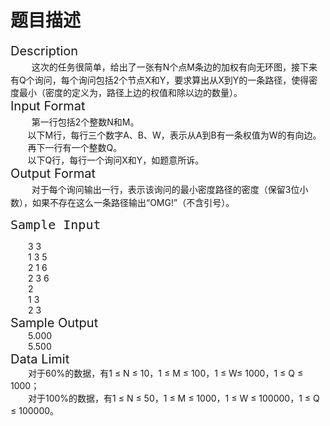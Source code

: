 # 题目描述


<div>
<span style="font-size:15pt;">Description</span> 
</div>
<div>
<span style="font-size:15pt;">      </span>这次的任务很简单，给出了一张有N个点M条边的加权有向无环图，接下来有Q个询问，每个询问包括2个节点X和Y，要求算出从X到Y的一条路径，使得密度最小（密度的定义为，路径上边的权值和除以边的数量）。
</div>
<div>
<span style="font-size:15pt;">Input Format</span> 
</div>
<div>
<span style="font-size:15pt;">      </span>第一行包括2个整数N和M。
</div>
<div>
<span>       </span>以下M行，每行三个数字A、B、W，表示从A到B有一条权值为W的有向边。
</div>
<div>
<span>       </span>再下一行有一个整数Q。
</div>
<div>
<span>       </span>以下Q行，每行一个询问X和Y，如题意所诉。
</div>
<div>
<span style="font-size:15pt;">Output Format</span> 
</div>
<div>
<span style="font-size:15pt;">      </span>对于每个询问输出一行，表示该询问的最小密度路径的密度（保留3位小数），如果不存在这么一条路径输出“OMG!”（不含引号）。
</div>
<pre><span style="font-size:15pt;">Sample Input</span></pre>
<div style="margin:0cm 0cm 0pt 21pt;">
3 3
</div>
<div style="margin:0cm 0cm 0pt 21pt;">
1 3 5
</div>
<div style="margin:0cm 0cm 0pt 21pt;">
2 1 6
</div>
<div style="margin:0cm 0cm 0pt 21pt;">
2 3 6
</div>
<div style="margin:0cm 0cm 0pt 21pt;">
2
</div>
<div style="margin:0cm 0cm 0pt 21pt;">
1 3
</div>
<div style="margin:0cm 0cm 0pt 21pt;">
2 3
</div>
<div>
<span style="font-size:15pt;">Sample Output</span> 
</div>
<div style="margin:0cm 0cm 0pt 21pt;">
5.000
</div>
<div style="margin:0cm 0cm 0pt 21pt;">
5.500
</div>
<div>
<span style="font-size:15pt;">Data Limit</span> 
</div>
<div style="text-indent:21pt;">
对于60%的数据，有1 ≤ N ≤ 10，1 ≤ M ≤ 100，1 ≤ W≤ 1000，1 ≤ Q ≤ 1000；
</div>
<div style="text-indent:21pt;">
对于100%的数据，有1 ≤ N ≤ 50，1 ≤ M ≤ 1000，1 ≤ W ≤ 100000，1 ≤ Q ≤ 100000。
</div>

